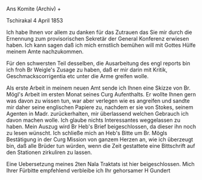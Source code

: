 Ans Komite (Archiv) +

 Tschirakal 4 April 1853

Ich habe Ihnen vor allem zu danken für das Zutrauen das Sie mir durch die Ernennung zum provisorischen Sekretär der General Konferenz erwiesen haben. Ich kann sagen daß ich mich ernstlich bemühen will mit Gottes Hülfe meinem Amte nachzukommen.

Für den schwersten Teil desselben, die Ausarbeitung des engl reports bin ich froh Br Weigle's Zusage zu haben, daß er mir darin mit Kritik, Geschmackscorrigentia etc unter die Arme greifen wolle.

Als erste Arbeit in meinem neuen Amt sende ich Ihnen eine Skizze von Br. Mögl's Arbeit im ersten Monat seines Curg Aufenthalts. Er wollte Ihnen gern was davon zu wissen tun, war aber verlegen wie es angreifen und sandte mir daher seine englischen Papiere zu, nachdem er sie von Stokes, seinem Agenten in Madr. zurückerhalten, mir überlassend welchen Gebrauch ich davon machen wolle. Ich glaube nichts Interessantes weggelassen zu haben. Mein Auszug wird Br Heb's Brief beigeschlossen, da dieser ihn noch zu lesen wünscht. Ich schließe mich an Heb's Bitte um Br. Mögls Bestätigung in der Curg Mission von ganzem Herzen an, wie ich überzeugt bin, daß alle Brüder tun würden, wenn die Zeit gestattete eine Bittschrift auf den Stationen zirkuliren zu lassen.

Eine Uebersetzung meines 2ten Nala Traktats ist hier beigeschlossen. 
Mich Ihrer Fürbitte empfehlend verbleibe ich
 Ihr gehorsamer H Gundert
